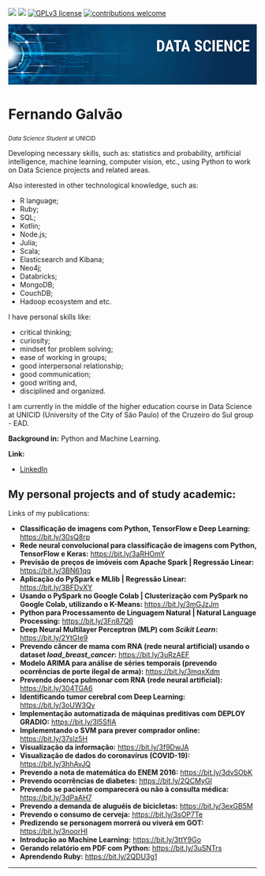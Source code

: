 [![](https://img.shields.io/badge/linkedin-fernandogalvao-blue.svg)](https://www.linkedin.com/in/fergalvao/)  [![](https://img.shields.io/badge/python-3.7+-yellow.svg)](https://www.python.org/downloads/release/python-365/)  [![GPLv3 license](https://img.shields.io/badge/License-GPLv3-blue.svg)](http://perso.crans.org/besson/LICENSE.html)  [![contributions welcome](https://img.shields.io/badge/github-welcome-black.svg?style=flat)](https://github.com/FGalvao77/data-science-projects)

<p align="center">
  <img src="banner.png" >
</p>


# Fernando Galvão
<sub>*Data Science Student* at UNICID </sub>

Developing necessary skills, such as: statistics and probability, artificial intelligence, machine learning, computer vision, etc., using Python to work on Data Science projects and related areas. 

Also interested in other technological knowledge, such as:
- R language;
- Ruby;
- SQL;
- Kotlin;
- Node.js;
- Julia;
- Scala;
- Elasticsearch and Kibana;
- Neo4j;
- Databricks;
- MongoDB;
- CouchDB;
- Hadoop ecosystem and etc.

I have personal skills like:

- critical thinking;
- curiosity;
- mindset for problem solving;
- ease of working in groups;
- good interpersonal relationship;
- good communication;
- good writing and,
- disciplined and organized.

I am currently in the middle of the higher education course in Data Science at UNICID (University of the City of São Paulo) of the Cruzeiro do Sul group - EAD.

**Background in:** Python and Machine Learning.

**Link:**

* [LinkedIn](https://www.linkedin.com/in/fergalvao/)


## My personal projects and of study academic:
Links of my publications:

* **Classificação de imagens com Python, TensorFlow e Deep Learning:** https://bit.ly/30sQ8rp
* **Rede neural convolucional para classificação de imagens com Python, TensorFlow e Keras:** https://bit.ly/3aRHOmY
* **Previsão de preços de imóveis com Apache Spark | Regressão Linear:** https://bit.ly/3BN61qq
* **Aplicação do PySpark e MLlib | Regressão Linear:** https://bit.ly/3BFDvXY
* **Usando o PySpark no Google Colab | Clusterização com PySpark no Google Colab, utilizando o K-Means:** https://bit.ly/3mGJzJm
* **Python para Processamento de Linguagem Natural | Natural Language Processing:** https://bit.ly/3Fn87Q6
* **Deep Neural Multilayer Perceptron (MLP) com _Scikit Learn_:** https://bit.ly/2YtGIe9
* **Prevendo câncer de mama com RNA (rede neural artificial) usando o dataset _load_breast_cancer_:** https://bit.ly/3uRzAEF
* **Modelo ARIMA para análise de séries temporais (prevendo ocorrências de porte ilegal de arma):** https://bit.ly/3mqxXdm
* **Prevendo doença pulmonar com RNA (rede neural artificial):** https://bit.ly/304TGA6
* **Identificando tumor cerebral com Deep Learning:** https://bit.ly/3oUW3Qv
* **Implementação automatizada de máquinas preditivas com DEPLOY GRADIO:** https://bit.ly/3l5SfIA
* **Implementando o SVM para prever comprador online:** https://bit.ly/37slz5H
* **Visualização da informação:** https://bit.ly/3f9DwJA
* **Visualização de dados do coronavírus (COVID-19):** https://bit.ly/3hhAvJQ
* **Prevendo a nota de matemática do ENEM 2016:** https://bit.ly/3dvSObK
* **Prevendo ocorrências de diabetes:** https://bit.ly/2QCMyGI
* **Prevendo se paciente comparecerá ou não à consulta médica:** https://bit.ly/3dPaAH7
* **Prevendo a demanda de aluguéis de bicicletas:** https://bit.ly/3exGB5M              
* **Prevendo o consumo de cerveja:** https://bit.ly/3sOP7Te
* **Predizendo se personagem morrerá ou viverá em GOT:** https://bit.ly/3noorHI
* **Introdução ao Machine Learning:** https://bit.ly/3ttY9Go
* **Gerando relatório em  PDF com Python:** https://bit.ly/3uSNTrs
* **Aprendendo Ruby:** https://bit.ly/2QDU3g1

---




